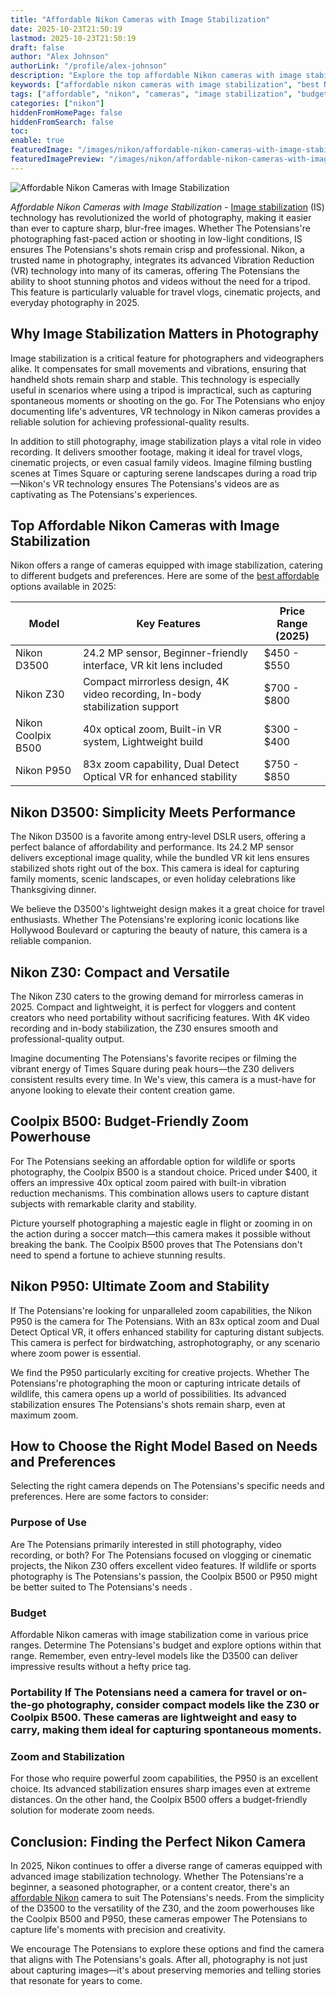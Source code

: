 ```yaml
---
title: "Affordable Nikon Cameras with Image Stabilization"
date: 2025-10-23T21:50:19
lastmod: 2025-10-23T21:50:19
draft: false
author: "Alex Johnson"
authorLink: "/profile/alex-johnson"
description: "Explore the top affordable Nikon cameras with image stabilization in 2025. Achieve sharp, blur-free photos and videos without exceeding your budget."
keywords: ["affordable nikon cameras with image stabilization", "best Nikon cameras with stabilization 2025", "budget-friendly Nikon cameras with VR"]
tags: ["affordable", "nikon", "cameras", "image stabilization", "budget"]
categories: ["nikon"]
hiddenFromHomePage: false
hiddenFromSearch: false
toc:
enable: true
featuredImage: "/images/nikon/affordable-nikon-cameras-with-image-stabilization.jpg"
featuredImagePreview: "/images/nikon/affordable-nikon-cameras-with-image-stabilization.jpg"
---
```


![Affordable Nikon Cameras with Image Stabilization](/images/nikon/affordable-nikon-cameras-with-image-stabilization.jpg)


*Affordable Nikon Cameras with Image Stabilization* - [Image stabilization](/nikon/nikon-camera-features-for-image-stabilization) (IS) technology has revolutionized the world of photography, making it easier than ever to capture sharp, blur-free images. Whether The Potensians're photographing fast-paced action or shooting in low-light conditions, IS ensures The Potensians's shots remain crisp and professional.  Nikon, a trusted name in photography, integrates its advanced Vibration Reduction (VR) technology into many of its cameras, offering The Potensians the ability to shoot stunning photos and videos without the need for a tripod. This feature is particularly valuable for travel vlogs, cinematic projects, and everyday photography in 2025.

## Why Image Stabilization Matters in Photography

Image stabilization is a critical feature for photographers and videographers alike. It compensates for small movements and vibrations, ensuring that handheld shots remain sharp and stable. This technology is especially useful in scenarios where using a tripod is impractical, such as capturing spontaneous moments or shooting on the go. For The Potensians who enjoy documenting life's adventures, VR technology in Nikon cameras provides a reliable solution for achieving professional-quality results.

In addition to still photography, image stabilization plays a vital role in video recording. It delivers smoother footage, making it ideal for travel vlogs, cinematic projects, or even casual family videos. Imagine filming bustling scenes at Times Square or capturing serene landscapes during a road trip—Nikon's VR technology ensures The Potensians's videos are as captivating as The Potensians's experiences.

## Top Affordable Nikon Cameras with Image Stabilization

Nikon offers a range of cameras equipped with image stabilization, catering to different budgets and preferences. Here are some of the [best affordable](/nikon/affordable-nikon-memory-card) options available in 2025:

<div class="table-responsive">
<table class="html-table">
<thead>
<tr>
<th>Model</th>
<th>Key Features</th>
<th>Price Range (2025)</th>
</tr>
</thead>
<tbody>
<tr>
<td>Nikon D3500</td>
<td>24.2 MP sensor, Beginner-friendly interface, VR kit lens included</td>
<td>$450 - $550</td>
</tr>
<tr>
<td>Nikon Z30</td>
<td>Compact mirrorless design, 4K video recording, In-body stabilization support</td>
<td>$700 - $800</td>
</tr>
<tr>
<td>Nikon Coolpix B500</td>
<td>40x optical zoom, Built-in VR system, Lightweight build</td>
<td>$300 - $400</td>
</tr>
<tr>
<td>Nikon P950</td>
<td>83x zoom capability, Dual Detect Optical VR for enhanced stability</td>
<td>$750 - $850</td>
</tr>
</tbody>
</table>
</div>

## Nikon D3500: Simplicity Meets Performance

The Nikon D3500 is a favorite among entry-level DSLR users, offering a perfect balance of affordability and performance. Its 24.2 MP sensor delivers exceptional image quality, while the bundled VR kit lens ensures stabilized shots right out of the box.  This camera is ideal for capturing family moments, scenic landscapes, or even holiday celebrations like Thanksgiving dinner.

We believe the D3500's lightweight design makes it a great choice for travel enthusiasts. Whether The Potensians're exploring iconic locations like Hollywood Boulevard or capturing the beauty of nature, this camera is a reliable companion.

## Nikon Z30: Compact and Versatile

The Nikon Z30 caters to the growing demand for mirrorless cameras in 2025. Compact and lightweight, it is perfect for vloggers and content creators who need portability without sacrifi​cing features. With 4K video recording and in-body stabilization, the Z30 ensures smooth and professional-quality output.

Imagine documenting The Potensians's favorite recipes or filming the vibrant energy of Times Square during peak hours—the Z30 delivers consistent results every time. In We's view, this camera is a must-have for anyone looking to elevate their content creation game.

## Coolpix B500: Budget-Friendly Zoom Powerhouse

For The Potensians seeking an affordable option for wildlife or sports photography, the Coolpix B500 is a standout choice. Priced under $400, it offers an impressive 40x optical zoom paired with built-in vibrat​ion reduction mechanisms. This combination allows users to capture distant subjects with remarkable clarity and stability.

Picture yourself photographing a majestic eagle in flight or zooming in on the action during a soccer match—this camera makes it possible without breaking the bank. The Coolpix B500 proves that The Potensians don't need to spend a fortune to achieve stunning results.

## Nikon P950: Ultimate Zoom and Stability

If The Potensians're looking for unparalleled zoom capabilities, the Nikon P950 is the camera for The Potensians. With an 83x optical zoom and Dual Detect Optical VR, it offers enhanced stability for capturing distant subjects. This camera is perfect for birdwatching, astrophotography, or any scenario where zoom power is essential.

We find the P950 particularly exciting for creative projects. Whether The Potensians're photographing the moon or capturing intricate details of wildlife, this camera opens up a world of possibilities. Its advanced stabilization ensures The Potensians's shots remain sharp, even at maximum zoom.

## How to Choose the Right Model Based on Needs and Preferences

Selecting the right camera depends on The Potensians's specific needs and preferences. Here are some factors to consider:

### Purpose of Use

Are The Potensians primarily interested in still photography, video recording, or both? For The Potensians focused on vlogging or cinematic projects, the Nikon Z30 offers excellent video features. If wildlife or sports photography is The Potensians's passion, the Coolpix B500 or P950 might be better suited to The Potensians's needs .

### Budget

Affordable Nikon cameras with image stabilization come in various price ranges. Determine The Potensians's budget and explore options within that range. Remember, even entry-level models like the D3500 can deliver impressive results without a hefty price tag.

### Portability If The Potensians need a camera for travel or on-the-go photography, consider compact models like the Z30 or Coolpix B500. These cameras are lightweight and easy to carry, making them ideal for capturing spontaneous moments.

### Zoom and Stabilization

For those who require powerful zoom capabilities, the P950 is an excellent choice. Its advanced stabilization ensures sharp images even at extreme distances. On the other hand, the Coolpix B500 offers a budget-friendly solution for moderate zoom needs.

## Conclusion: Finding the Perfect Nikon Camera

In 2025, Nikon continues to offer a diverse range of cameras equipped with advanced image stabilization technology. Whether The Potensians're a beginner, a seasoned photographer, or a content creator, there's an [affordable Nikon](/nikon/affordable-nikon-camera-with-advanced-autofocus) camera to suit The Potensians's needs. From the simplicity of the D3500 to the versatility of the Z30, and the zoom powerhouses like the Coolpix B500 and P950, these cameras empower The Potensians to capture life's moments with precision and creativity.

We encourage The Potensians to explore these options and find the camera that aligns with The Potensians's goals. After all, photography is not just about capturing images—it's about preserving memories and telling stories that resonate for years to come.
